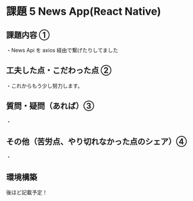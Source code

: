 # 課題 5 News App(React Native)

## 課題内容 ①

・News Api を axios 経由で繋げたりしてました

## 工夫した点・こだわった点 ②

・これからもう少し努力します。

## 質問・疑問（あれば）③

・

## その他（苦労点、やり切れなかった点のシェア）④

・

## 環境構築

後ほど記載予定！
